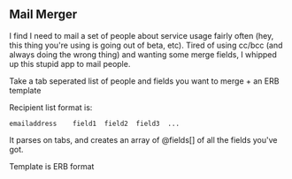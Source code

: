 Mail Merger
-----------

I find I need to mail a set of people about service usage fairly often (hey, this thing you're using is going out of beta, etc).  Tired of using cc/bcc (and always doing the wrong thing) and wanting some merge fields, I whipped up this stupid app to mail people.

Take a tab seperated list of people and fields you want to merge + an ERB template

Recipient list format is:
    
    emailaddress	field1	field2	field3	...

It parses on tabs, and creates an array of @fields[] of all the fields you've got.

Template is ERB format
